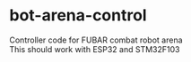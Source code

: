 # bot-arena-control
Controller code for FUBAR combat robot arena<br>
This should work with ESP32 and STM32F103<br>
